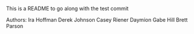 This is a README to go along with the test commit

Authors:
Ira Hoffman 
Derek Johnson
Casey Riener
Daymion
Gabe Hill
Brett Parson
